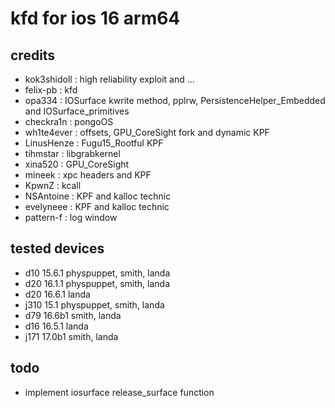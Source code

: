 # kfd for ios 16 arm64  

## credits
 - kok3shidoll : high reliability exploit and ...
 - felix-pb : kfd
 - opa334 : IOSurface kwrite method, pplrw, PersistenceHelper_Embedded and IOSurface_primitives
 - checkra1n : pongoOS
 - wh1te4ever : offsets, GPU_CoreSight fork and dynamic KPF
 - LinusHenze : Fugu15_Rootful KPF
 - tihmstar : libgrabkernel
 - xina520 : GPU_CoreSight
 - mineek : xpc headers and KPF
 - KpwnZ : kcall
 - NSAntoine : KPF and kalloc technic
 - evelyneee : KPF and kalloc technic
 - pattern-f : log window
## tested devices

- d10  15.6.1 physpuppet, smith, landa
- d20  16.1.1 physpuppet, smith, landa
- d20  16.6.1 landa
- j310 15.1   physpuppet, smith, landa
- d79  16.6b1 smith, landa
- d16  16.5.1 landa
- j171 17.0b1 smith, landa

## todo
 - implement iosurface release_surface function
